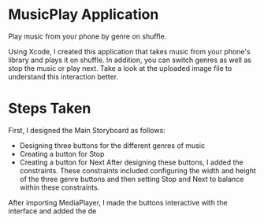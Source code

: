 # MusicPlay Application

Play music from your phone by genre on shuffle.

Using Xcode, I created this application that takes music from your phone's library and plays it on shuffle. In addition, you can switch genres as well as stop the music or play next. Take a look at the uploaded image file to understand this interaction better.

# Steps Taken

First, I designed the Main Storyboard as follows:

- Designing three buttons for the different genres of music
- Creating a button for Stop 
- Creating a button for Next
After designing these buttons, I added the constraints. These constraints included configuring the width and height of the three genre buttons and then setting Stop and Next to balance within these constraints.

After importing MediaPlayer, I made the buttons interactive with the interface and added the de
